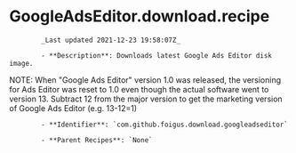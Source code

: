 # GoogleAdsEditor.download.recipe

            _Last updated 2021-12-23 19:58:07Z_

            - **Description**: Downloads latest Google Ads Editor disk image.

NOTE: When "Google Ads Editor" version 1.0 was released, the versioning for Ads Editor was reset to 1.0 even though the actual software went to version 13.  Subtract 12 from the major version to get the marketing version of Google Ads Editor (e.g. 13-12=1)

            - **Identifier**: `com.github.foigus.download.googleadseditor`

            - **Parent Recipes**: `None`
